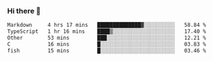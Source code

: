 ### Hi there 👋

<!--
**WShiBin/WShiBin** is a ✨ _special_ ✨ repository because its `README.md` (this file) appears on your GitHub profile.

Here are some ideas to get you started:

- 🔭 I’m currently working on ...
- 🌱 I’m currently learning ...
- 👯 I’m looking to collaborate on ...
- 🤔 I’m looking for help with ...
- 💬 Ask me about ...
- 📫 How to reach me: ...
- 😄 Pronouns: ...
- ⚡ Fun fact: ...
-->

<!--START_SECTION:waka-->

```txt
Markdown     4 hrs 17 mins   ██████████████▓░░░░░░░░░░   58.84 %
TypeScript   1 hr 16 mins    ████▒░░░░░░░░░░░░░░░░░░░░   17.40 %
Other        53 mins         ███░░░░░░░░░░░░░░░░░░░░░░   12.21 %
C            16 mins         █░░░░░░░░░░░░░░░░░░░░░░░░   03.83 %
fish         15 mins         █░░░░░░░░░░░░░░░░░░░░░░░░   03.46 %
```

<!--END_SECTION:waka-->
